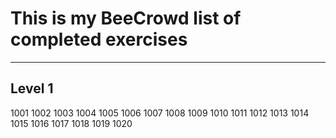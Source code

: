 <H1> This is my BeeCrowd list of completed exercises</H1>

<hr>

<H2>Level 1</H2>
1001
1002
1003
1004
1005
1006
1007
1008
1009
1010
1011
1012
1013
1014
1015
1016
1017
1018
1019
1020

